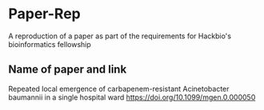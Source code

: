 # Paper-Rep
A reproduction of a paper as part of the requirements for Hackbio's bioinformatics fellowship




## Name of paper and link  


Repeated local emergence of carbapenem-resistant Acinetobacter baumannii in a single hospital ward   https://doi.org/10.1099/mgen.0.000050


